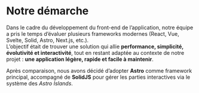 # Notre démarche

Dans le cadre du développement du front-end de l’application, notre équipe a pris le temps d’évaluer plusieurs frameworks modernes (React, Vue, Svelte, Solid, Astro, Next.js, etc.).  
L’objectif était de trouver une solution qui allie **performance, simplicité, évolutivité et interactivité**, tout en restant adaptée au contexte de notre projet : **une application légère, rapide et facile à maintenir**.

Après comparaison, nous avons décidé d’adopter **Astro** comme framework principal, accompagné de **SolidJS** pour gérer les parties interactives via le système des *Astro Islands*.